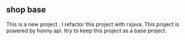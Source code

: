 ## shop base
This is a new project .
I refactor this project with rxjava.
This project is powered by honny api.
Itry to keep this project as a base project.
